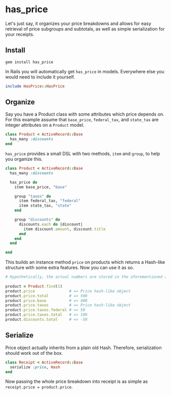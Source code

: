 has_price
=========

Let's just say, it organizes your price breakdowns and allows for easy retrieval of price subgroups and subtotals, as well as simple serialization for your receipts.

Install
-------

    gem install has_price

In Rails you will automatically get `has_price` in models. 
Everywhere else you would need to include it yourself.

```ruby
include HasPrice::HasPrice
```

Organize
--------

Say you have a Product class with some attributes which price depends on. For this example assume that `base_price`, `federal_tax`, and `state_tax` are integer attributes on a `Product` model.

```ruby
class Product < ActiveRecord::Base
  has_many :discounts
end
```

`has_price` provides a small DSL with two methods, `item` and `group`, to help you organize this.

```ruby
class Product < ActiveRecord::Base
  has_many :discounts

  has_price do
    item base_price, "base"

    group "taxes" do
      item federal_tax, "federal"
      item state_tax, "state"
    end

    group "discounts" do
      discounts.each do |discount|
        item discount.amount, discount.title
      end
    end
  end

end
```

This builds an instance method `price` on products which returns a Hash-like structure with some extra features. Now you can use it as so.

```ruby
# Hypothetically, the actual numbers are stored in the aforementioned attributes on your model.
  
product = Product.find(1)
product.price               # => Price hash-like object
product.price.total         # => 500
product.price.base          # => 400
product.price.taxes         # => Price hash-like object
product.price.taxes.federal # => 50
product.price.taxes.total   # => 100
product.discounts.total     # => -50
```

Serialize
---------

Price object actually inherits from a plain old Hash. Therefore, serialization should work out of the box.

```ruby
class Receipt < ActiveRecord::Base
  serialize :price, Hash
end
```

Now passing the whole price breakdown into receipt is as simple as `receipt.price = product.price`.